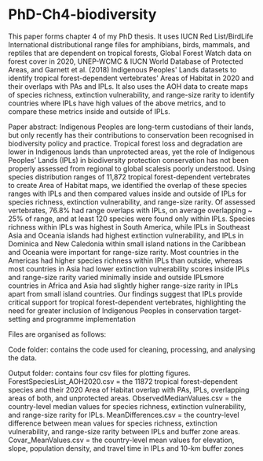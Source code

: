 # PhD-Ch4-biodiversity
This paper forms chapter 4 of my PhD thesis. It uses IUCN Red List/BirdLife International distributional range files for amphibians, birds, mammals, and reptiles that are dependent on tropical forests, Global Forest Watch data on forest cover in 2020, UNEP-WCMC & IUCN World Database of Protected Areas, and Garnett et al. (2018) Indigenous Peoples' Lands datasets to identify tropical forest-dependent vertebrates' Areas of Habitat in 2020 and their overlaps with PAs and IPLs. It also uses the AOH data to create maps of species richness, extinction vulnerability, and range-size rarity to identify countries where IPLs have high values of the above metrics, and to compare these metrics inside and outside of IPLs. 

Paper abstract: 
Indigenous Peoples are long-term custodians of their lands, but only recently has their contributions to conservation been recognised in biodiversity policy and practice. Tropical forest loss and degradation are lower in Indigenous lands than unprotected areas, yet the role of Indigenous Peoples’ Lands (IPLs) in biodiversity protection conservation has not been properly assessed from regional to global scalesis poorly understood. Using species distribution ranges of 11,872 tropical forest-dependent vertebrates to create Area of Habitat maps, we identified the overlap of these species ranges with IPLs and then compared values inside and outside of IPLs for species richness, extinction vulnerability, and range-size rarity. Of assessed vertebrates, 76.8% had range overlaps with IPLs, on average overlapping ~ 25% of range, and at least 120 species were found only within IPLs.  Species richness within IPLs was highest in South America, while IPLs in Southeast Asia and Oceania islands had highest extinction vulnerability, and IPLs in Dominica and New Caledonia within small island nations in the Caribbean and Oceania were important for range-size rarity. Most countries in the Americas had higher species richness within IPLs than outside, whereas most countries in Asia had lower extinction vulnerability scores inside IPLs and range-size rarity varied minimally inside and outside IPLsmore countries in Africa and Asia had slightly higher range-size rarity in IPLs apart from small island countries. Our findings suggest that IPLs provide critical support for tropical forest-dependent vertebrates, highlighting the need for greater inclusion of Indigenous Peoples in conservation target-setting and programme implementation

Files are organised as follows:

Code folder: contains the code used for cleaning, processing, and analysing the data. 

Output folder: contains four csv files for plotting figures. ForestSpeciesList_AOH2020.csv = the 11872 tropical forest-dependent species and their 2020 Area of Habitat overlap with PAs, IPLs, overlapping areas of both, and unprotected areas. ObservedMedianValues.csv = the country-level median values for species richness, extinction vulnerability, and range-size rarity for IPLs. MeanDifferences.csv = the country-level difference between mean values for species richness, extinction vulnerability, and range-size rarity between IPLs and buffer zone areas. Covar_MeanValues.csv = the country-level mean values for elevation, slope, population density, and travel time in IPLs and 10-km buffer zones
